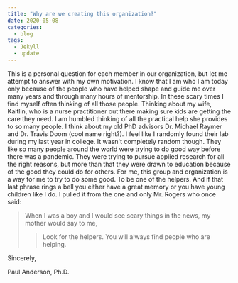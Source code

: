 ```yaml
---
title: "Why are we creating this organization?"
date: 2020-05-08
categories:
  - blog
tags:
  - Jekyll
  - update
---
```


This is a personal question for each member in our organization, but let me attempt to answer with my own motivation. I know that I am
who I am today only because of the people who have helped shape and guide me over many years and through many hours of mentorship. In these
scary times I find myself often thinking of all those people. Thinking about my wife, Kaitlin, who is a nurse practitioner out there making sure 
kids are getting the care they need. I am humbled thinking of all the practical help she provides to so many people. I think about my old PhD advisors 
Dr. Michael Raymer and Dr. Travis Doom (cool name right?). I feel like I randomly found their lab during my last year in college. 
It wasn't completely random though. They like so many people around the world were trying to do good way before there was a pandemic. 
They were trying to pursue applied research for all the right reasons, but more than that they were drawn to education because
of the good they could do for others. For me, this group and organization is a way for me to try to do some good. To be one of the helpers. And
if that last phrase rings a bell you either have a great memory or you have young children like I do. I pulled it from the one and only Mr. Rogers 
who once said:

> When I was a boy and I would see scary things in the news, my mother would say to me,
> > Look for the helpers. You will always find people who are helping. 

Sincerely,

Paul Anderson, Ph.D.
